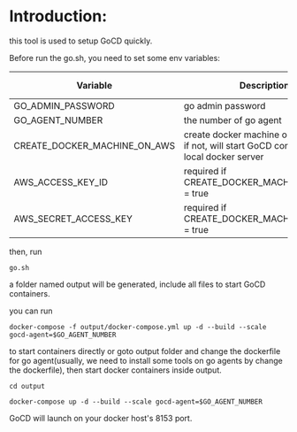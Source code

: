 # Introduction:

this tool is used to setup GoCD quickly.

Before run the go.sh, you need to set some env variables:


| Variable  |  Description | Default Value |
|---|---|---|
| GO\_ADMIN\_PASSWORD  | go admin password  | admin
| GO\_AGENT\_NUMBER  |  the number of go agent | 2
| CREATE\_DOCKER\_MACHINE\_ON\_AWS  | create docker machine on AWS or not, if not, will start GoCD containers on local docker server  | false
 AWS\_ACCESS\_KEY\_ID  | required if CREATE\_DOCKER\_MACHINE\_ON\_AWS = true  |
 AWS\_SECRET\_ACCESS\_KEY  | required if CREATE\_DOCKER\_MACHINE\_ON\_AWS = true  |
 
then, run

`
go.sh
` 

a folder named output will be generated, include all files to start GoCD containers.

you can run 

`
docker-compose -f output/docker-compose.yml up -d --build --scale gocd-agent=$GO_AGENT_NUMBER
`

to start containers directly or goto output folder and change the dockerfile for go agent(usually, we need to install some tools on go agents by change the dockerfile), then start docker containers inside output.

`
cd output
`

`
docker-compose up -d --build --scale gocd-agent=$GO_AGENT_NUMBER
`

GoCD will launch on your docker host's 8153 port.
